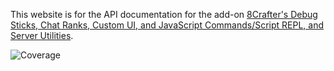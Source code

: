 This website is for the API documentation for the add-on [8Crafter's Debug Sticks, Chat Ranks, Custom UI, and JavaScript Commands/Script REPL, and Server Utilities](https://wiki.8crafter.com/andexdb/).

<image src="./coverage.svg" title="Coverage" />
